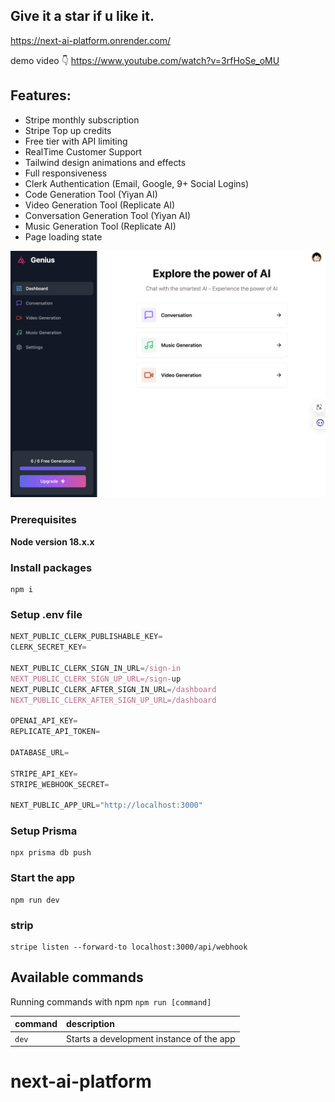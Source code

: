 ## Give it a star if u like it.
https://next-ai-platform.onrender.com/

demo video 👇
https://www.youtube.com/watch?v=3rfHoSe_oMU
## Features:

- Stripe monthly subscription
- Stripe Top up credits
- Free tier with API limiting
- RealTime Customer Support
- Tailwind design animations and effects
- Full responsiveness
- Clerk Authentication (Email, Google, 9+ Social Logins)
- Code Generation Tool (Yiyan AI)
- Video Generation Tool (Replicate AI)
- Conversation Generation Tool (Yiyan AI)
- Music Generation Tool (Replicate AI)
- Page loading state


![Alt Text](public/ai-page-1.png)

### Prerequisites

**Node version 18.x.x**

### Install packages

```shell
npm i
```

### Setup .env file

```js
NEXT_PUBLIC_CLERK_PUBLISHABLE_KEY=
CLERK_SECRET_KEY=

NEXT_PUBLIC_CLERK_SIGN_IN_URL=/sign-in
NEXT_PUBLIC_CLERK_SIGN_UP_URL=/sign-up
NEXT_PUBLIC_CLERK_AFTER_SIGN_IN_URL=/dashboard
NEXT_PUBLIC_CLERK_AFTER_SIGN_UP_URL=/dashboard

OPENAI_API_KEY=
REPLICATE_API_TOKEN=

DATABASE_URL=

STRIPE_API_KEY=
STRIPE_WEBHOOK_SECRET=

NEXT_PUBLIC_APP_URL="http://localhost:3000"
```

### Setup Prisma

```shell
npx prisma db push

```

### Start the app

```shell
npm run dev
```

### strip

```shell
stripe listen --forward-to localhost:3000/api/webhook
```

## Available commands

Running commands with npm `npm run [command]`

| command | description                              |
| :------ | :--------------------------------------- |
| `dev`   | Starts a development instance of the app |

# next-ai-platform

